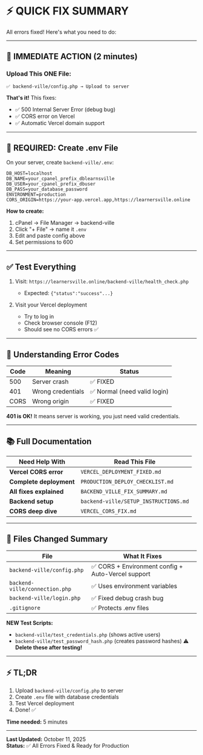 # ⚡ QUICK FIX SUMMARY

All errors fixed! Here's what you need to do:

---

## 🎯 IMMEDIATE ACTION (2 minutes)

### Upload This ONE File:

```
✅ backend-ville/config.php → Upload to server
```

**That's it!** This fixes:
- ✅ 500 Internal Server Error (debug bug)
- ✅ CORS error on Vercel
- ✅ Automatic Vercel domain support

---

## 📝 REQUIRED: Create .env File

On your server, create `backend-ville/.env`:

```env
DB_HOST=localhost
DB_NAME=your_cpanel_prefix_dblearnsville
DB_USER=your_cpanel_prefix_dbuser
DB_PASS=your_database_password
ENVIRONMENT=production
CORS_ORIGIN=https://your-app.vercel.app,https://learnersville.online
```

**How to create:**
1. cPanel → File Manager → backend-ville
2. Click "+ File" → name it `.env`
3. Edit and paste config above
4. Set permissions to 600

---

## ✅ Test Everything

1. Visit: `https://learnersville.online/backend-ville/health_check.php`
   - Expected: `{"status":"success"...}`

2. Visit your Vercel deployment
   - Try to log in
   - Check browser console (F12)
   - Should see no CORS errors ✅

---

## 🎯 Understanding Error Codes

| Code | Meaning | Status |
|------|---------|--------|
| 500 | Server crash | ✅ FIXED |
| 401 | Wrong credentials | ✅ Normal (need valid login) |
| CORS | Wrong origin | ✅ FIXED |

**401 is OK!** It means server is working, you just need valid credentials.

---

## 📚 Full Documentation

| Need Help With | Read This File |
|----------------|----------------|
| **Vercel CORS error** | `VERCEL_DEPLOYMENT_FIXED.md` |
| **Complete deployment** | `PRODUCTION_DEPLOY_CHECKLIST.md` |
| **All fixes explained** | `BACKEND_VILLE_FIX_SUMMARY.md` |
| **Backend setup** | `backend-ville/SETUP_INSTRUCTIONS.md` |
| **CORS deep dive** | `VERCEL_CORS_FIX.md` |

---

## 🚀 Files Changed Summary

| File | What It Fixes |
|------|---------------|
| `backend-ville/config.php` | ✅ CORS + Environment config + Auto-Vercel support |
| `backend-ville/connection.php` | ✅ Uses environment variables |
| `backend-ville/login.php` | ✅ Fixed debug crash bug |
| `.gitignore` | ✅ Protects .env files |

**NEW Test Scripts:**
- `backend-ville/test_credentials.php` (shows active users)
- `backend-ville/test_password_hash.php` (creates password hashes)
⚠️ **Delete these after testing!**

---

## ⚡ TL;DR

1. Upload `backend-ville/config.php` to server
2. Create `.env` file with database credentials
3. Test Vercel deployment
4. Done! ✅

**Time needed:** 5 minutes

---

**Last Updated:** October 11, 2025  
**Status:** ✅ All Errors Fixed & Ready for Production

